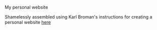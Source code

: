 My personal website

Shamelessly assembled using Karl Broman's instructions for creating a personal website [here](http://kbroman.org/simple_site/pages/user_site.html)
